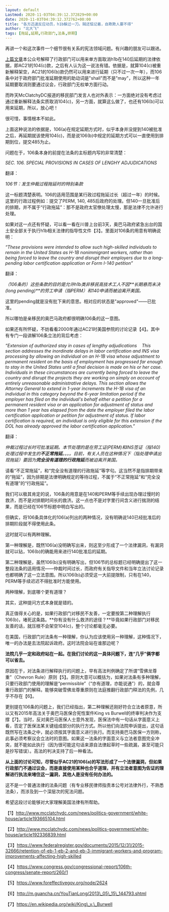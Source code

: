 ```yaml
---
layout: default
Lastmod: 2020-11-03T04:39:12.372829+00:00
date: 2020-11-03T04:39:12.372762+00:00
title: "各方迅速反应动员，h1b躲过一刀。贼还惦记着，自欺欺人要不得"
author: "北大飞"
tags: [拖延,延期,行政部门,法条,排期]
---
```


再讲一个和这次事件一个细节很有关系的宪法领域问题。有兴趣的朋友可以跟进。  

[上篇文章](http://mp.weixin.qq.com/s?__biz=MzA3MDcyMDgxMg==&mid=2456670179&idx=1&sn=2a834a72159f12c4e85d52b15754c30a&chksm=88a1e3a0bfd66ab6a8701e94743d774f371bfdbfb32ea27a9a8314b71855933834389080b88e&scene=21#wechat_redirect)本公众号解释了行政部门可以用来单方面取消h1b在140后延期的法律依据，即AC21的104(c)款，之后有人认为这一说法有错。依据是，就算104(c)被重新解释架空，AC21的106(b)款仍然可以用来进行延期（只不过一次一年），而106条中对于政府部门批准延期使用的助动词是"shall"而不是"may"，所以这种一年延期要取消则要通过议会，行政部门无权单方面行动。

而昨天McClatchyDC报道的移民部门发言人也对外表示：一方面绝对没有考虑过通过重新解释法条实质取消104(c)，另一方面，就算这么做了，也还有106(b)可以用来延期，所以，放心吧！

很可惜，事情根本不如此。

上面这种说法的依据是，106(a)在规定延期方式时，似乎本身并没提到140被批准之后，再延期就该使用104(c)，而是说106(b)中规定的延期方式可以一直使用到排期到位，提交485为止。

问题在于，106条本身的前提在法条的主标题内写的非常清楚：

_SEC. 106. SPECIAL PROVISIONS IN CASES OF LENGHY ADJUDICATIONS_

翻译：

_106节：发生仲裁过程拖延时的特别条款_

这一标题清楚表明。106的适用范围是某行政过程拖延过长（超过一年）的时候。这里的行政过程例如：提交了PERM, 140, 485后政府的处理。但140一旦批准后的排期，并不属于“行政拖延”：那不是政府太官僚处理太慢，那是法律不允许进行处理。

如果对这一点还有怀疑，可以看一看在川普上台前3天，奥巴马政府紧急出台的国土安全部关于执行h1b相关法律的指导性文件【3】。里面对106条的用意有明确说明：

_“These provisions were intended to allow such high-skilled individuals to remain in the United States as H-1B nonimmigrant workers, rather than being forced to leave the country and disrupt their employers due to a long-pending labor certification application or Form I-140 petition”_

翻译：

_（106条的）这些条款的目的是允许h1b类非移民高技术工人不因**长期悬而未决(long pending)**的劳工申请（指PERM）和140申请而被迫离开美国。_

这里的pending就是没有批下来的意思。相对应的状态是"approved"——已批准。

所以哪怕是亲移民的奥巴马政府都很明确106条的这一意图。

如果还有所怀疑，不妨看看2000年通过AC21时美国参院的讨论记录【4】。其中有专门一段讲解106条立法的背后考虑：

_“Extension of authorized stay in cases of lengthy adjudications    This section addresses the inordinate delays in labor certification and INS visa processing by allowing an individual on an H-1B visa whose adjustment to permanent resident on the basis of employment has progressed far enough to stay in the United States until a final decision is made on his or her case. Individuals in these circumstances are currently being forced to leave the country and disrupt the projects they are working on simply on account of entirely unreasonable administrative delays. This section allows the Attorney General to extend in 1-year increments the H-1B visa of an individual in this category beyond the 6-year limitation period if the employer has filed on the individual's behalf either a petition for a permanent resident visa or an application for adjustment of status and more than 1 year has elapsed from the date the employer filed the labor certification application or petition for adjustment of status. If labor certification is required, an individual is only eligible for this extension if the DOL has already approved the labor certification application.”_

翻译：

_仲裁过程过长时可批准延期。本节处理的是在劳工证(PERM)和INS签证（指140)处理过程中发生的**不正常拖延**。。。。目前，有关人员在这种情况下（指处理申请出现拖延）要因为**完全没有道理的行政拖延**而被迫离开美国。_

请看“不正常拖延”，和“完全没有道理的行政拖延”等字句。这当然不是指排期带来的“拖延”，因为排期是法律明确规定的等待过程，不属于“不正常拖延”和“完全没有道理”的“行政拖延”。

我们可以极其肯定的说，106条的用意是在140和PERM等手续出现办理过慢时的救济，而不是对排期时间长的救济。这一点也不是对字里行间含义进行揣测的结果，而是已经在106节标题中明白写出的。

但确实，将106条具体化的106(a)列出的两种情况，没有明确说140已经批准后的排期阶段就不得使用此条。

这时就可以有两种理解。

第一种理解是，既然106(a)没明确写出来，则这至少形成了一个法律漏洞，有漏洞就可以钻，106(b)的确能用来进行140批准后的延期。

第二种理解是，虽然106(b)没有明确写出，但106节的总标题已经明确提出了这一整段法条的适用情况——仲裁时间过长，而政府有关指导文件和当年立法讨论记录也都明确了这一立法意图。所以106(b)必须受这一大前提限制，只有在140，PERM等手续迟迟不得批准时方能使用。

两种理解，到底哪个更有道理？

其实，这种提问方式本身就是错的。

真正值得关心的是，如果行政部门对移民不友善，一定要按第二种理解执行106(b)，堵死这条路。**你有没有什么救济的途径？**毕竟如果行政部门对移民友善的话，就压根不会架空104(c)，整个讨论都毫无必要。

在美国，行政部门对法条有一种理解，你认为应该使用另一种理解，这种情况下，唯一的办法是去法院起诉政府。这时法院会站在谁那边呢？

**法院几乎一定和政府站在一起。在我们讨论的这一具体问题下，连“几乎”俩字都可以省去。**

原因在于，对法条进行解释执行的问题上，早有高法判例确定了所谓“雪佛龙尊重”（Chevron Rule）原则【5】。原则大意可以概括为，如果对法条有多种理解，只要行政部门使用的理解是“permissible”（“亦有道理，亦能说通”）的，就会尊重行政部门的解释。能够突破雪佛龙尊重原则在法庭推翻行政部门释法的先例，几乎不存在【6】。

更别提在106条的问题上，我们已经指出，第二种理解还刚好符合立法者原意，所以又有2015年高法关于奥巴马医保合宪性案件King vs Burwell的终审判决作为支撑【7】。当时，反对奥巴马医保人士意外发现，医保法中有一句话从字面意义上看，否定了医保法某关键组成部分的执行方式。所以他们向法院申诉提出，这句话既然写在法条之中，就必须按其字面意义进行执行。而支持奥巴马医保一方则称，此事必须考察议会立法时的意图。如果这一法条的字面意义与立法者意图完全冲突，就不能如此执行（因为很可能这句话来源自法律起草时一些疏漏，甚至可能只是抄写错误）。高法的判决支持了后一种看法。

**从上面的讨论可知，尽管似乎AC21的106(a)的写法形成了一个法律漏洞，但如果行政部门不通过议会，而是直接使用某种也合乎道理，并有立法者意图为佐证的理解进行执法来堵住这一漏洞，其他人是没有任何办法的。**

这不是一个普通法律的法条问题（有专业移民律师指责本公号对法律外行，不熟悉法条），而涉及到一个深层次的宪法问题。

希望这段讨论能够对大家理解美国法律有所帮助。

【1】http://www.mcclatchydc.com/news/politics-government/white-house/article193665104.html

【2】http://www.mcclatchydc.com/news/politics-government/white-house/article192336839.html

【3】https://www.federalregister.gov/documents/2015/12/31/2015-32666/retention-of-eb-1-eb-2-and-eb-3-immigrant-workers-and-program-improvements-affecting-high-skilled

【4】https://www.congress.gov/congressional-report/106th-congress/senate-report/260/1

【5】https://www.foreffectivegov.org/node/2624

【6】http://m.guancha.cn/YouTianLong/2013\_05\_15\_144793.shtml

【7】https://en.wikipedia.org/wiki/King\_v.\_Burwell

